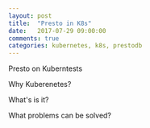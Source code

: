 ```yaml
---
layout: post
title:  "Presto in K8s"
date:   2017-07-29 09:00:00
comments: true
categories: kubernetes, k8s, prestodb
---
```

Presto on Kuberntests

Why Kuberenetes?

What's is it?

What problems can be solved?


